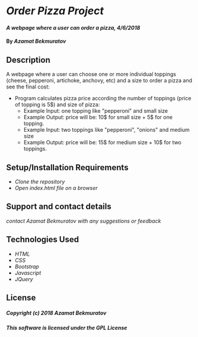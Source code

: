 # _Order Pizza Project_

#### _A webpage where a user can order a pizza, 4/6/2018_

#### By _**Azamat Bekmuratov**_

## Description
A webpage where a user can choose one or more individual toppings (cheese, pepperoni, artichoke, anchovy, etc) and a size to order a pizza and see the final cost:
* Program calculates pizza price according the number of toppings (price of topping is 5$) and size of pizza:
  * Example Input: one topping like "pepperoni" and small size
  * Example Output: price will be: 10$ for small size + 5$ for one topping.
  * Example Input: two toppings like "pepperoni", "onions" and medium size
  * Example Output: price will be: 15$ for medium size + 10$ for two toppings.

## Setup/Installation Requirements
* _Clone the repository_
* _Open index.html file on a browser_

## Support and contact details

_contact Azamat Bekmuratov with any suggestions or feedback_

## Technologies Used
* _HTML_
* _CSS_
* _Bootstrap_
* _Javascript_
* _JQuery_

## License
##### Copyright (c) 2018 **_Azamat Bekmuratov_**
##### This software is licensed under the GPL License

